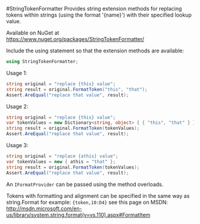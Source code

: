#StringTokenFormatter
Provides string extension methods for replacing tokens within strings (using the format '{name}') with their specified lookup value.

Available on NuGet at https://www.nuget.org/packages/StringTokenFormatter/

Include the using statement so that the extension methods are available:
```C#
using StringTokenFormatter;
```

Usage 1:
```C#
string original = "replace {this} value";
string result = original.FormatToken("this", "that");
Assert.AreEqual("replace that value", result);
```
Usage 2:
```C#
string original = "replace {this} value";
var tokenValues = new Dictionary<string, object> { { "this", "that" } };
string result = original.FormatToken(tokenValues);
Assert.AreEqual("replace that value", result);
```
Usage 3:
```C#
string original = "replace {athis} value";
var tokenValues = new { athis = "that" };
string result = original.FormatToken(tokenValues);
Assert.AreEqual("replace that value", result);
```

An ```IFormatProvider``` can be passed using the method overloads.

Tokens with formatting and alignment can be specified in the same way as string.Format for example: ```{token,10:D4}``` see this page on MSDN: http://msdn.microsoft.com/en-us/library/system.string.format(v=vs.110).aspx#FormatItem
